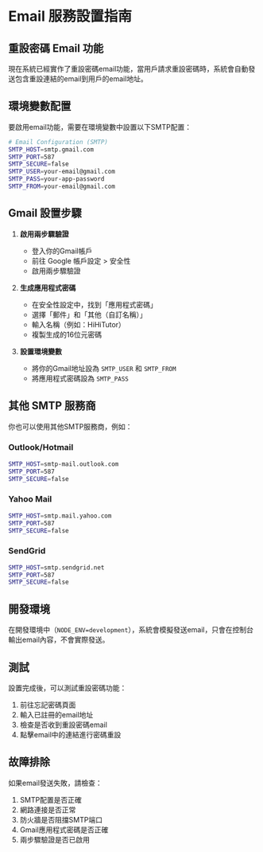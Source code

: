 # Email 服務設置指南

## 重設密碼 Email 功能

現在系統已經實作了重設密碼email功能，當用戶請求重設密碼時，系統會自動發送包含重設連結的email到用戶的email地址。

## 環境變數配置

要啟用email功能，需要在環境變數中設置以下SMTP配置：

```bash
# Email Configuration (SMTP)
SMTP_HOST=smtp.gmail.com
SMTP_PORT=587
SMTP_SECURE=false
SMTP_USER=your-email@gmail.com
SMTP_PASS=your-app-password
SMTP_FROM=your-email@gmail.com
```

## Gmail 設置步驟

1. **啟用兩步驟驗證**
   - 登入你的Gmail帳戶
   - 前往 Google 帳戶設定 > 安全性
   - 啟用兩步驟驗證

2. **生成應用程式密碼**
   - 在安全性設定中，找到「應用程式密碼」
   - 選擇「郵件」和「其他（自訂名稱）」
   - 輸入名稱（例如：HiHiTutor）
   - 複製生成的16位元密碼

3. **設置環境變數**
   - 將你的Gmail地址設為 `SMTP_USER` 和 `SMTP_FROM`
   - 將應用程式密碼設為 `SMTP_PASS`

## 其他 SMTP 服務商

你也可以使用其他SMTP服務商，例如：

### Outlook/Hotmail
```bash
SMTP_HOST=smtp-mail.outlook.com
SMTP_PORT=587
SMTP_SECURE=false
```

### Yahoo Mail
```bash
SMTP_HOST=smtp.mail.yahoo.com
SMTP_PORT=587
SMTP_SECURE=false
```

### SendGrid
```bash
SMTP_HOST=smtp.sendgrid.net
SMTP_PORT=587
SMTP_SECURE=false
```

## 開發環境

在開發環境中（`NODE_ENV=development`），系統會模擬發送email，只會在控制台輸出email內容，不會實際發送。

## 測試

設置完成後，可以測試重設密碼功能：

1. 前往忘記密碼頁面
2. 輸入已註冊的email地址
3. 檢查是否收到重設密碼email
4. 點擊email中的連結進行密碼重設

## 故障排除

如果email發送失敗，請檢查：

1. SMTP配置是否正確
2. 網路連接是否正常
3. 防火牆是否阻擋SMTP端口
4. Gmail應用程式密碼是否正確
5. 兩步驟驗證是否已啟用 